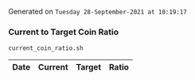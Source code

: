 Generated on `Tuesday 28-September-2021 at 10:19:17`

### Current to Target Coin Ratio
`current_coin_ratio.sh`

Date|Current|Target|Ratio
---|---|---|---
